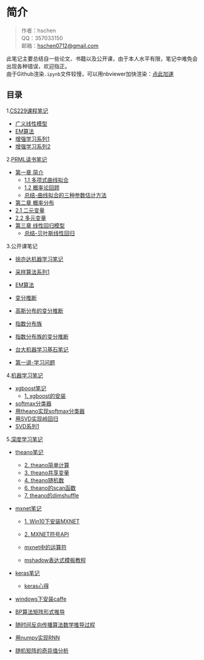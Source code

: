 # 简介

> 作者：hschen  
> QQ：357033150  
> 邮箱：hschen0712@gmail.com

此笔记主要总结自一些论文、书籍以及公开课，由于本人水平有限，笔记中难免会出现各种错误，欢迎指正。  
由于Github渲染`.ipynb`文件较慢，可以用nbviewer加快渲染：[点此加速](http://nbviewer.jupyter.org/github/hschen0712/machine-learning-notes/blob/master/README.ipynb)


## 目录

1.[CS229课程笔记](CS229/)
- [广义线性模型](CS229/GLM.ipynb)
- [EM算法](CS229/EM.ipynb)
- [增强学习系列1](CS229/RL1.ipynb)
- [增强学习系列2](CS229/RL2.ipynb)

2.[PRML读书笔记](PRML/)
- [第一章 简介](PRML/Chap1-Introduction)
    - [1.1 多项式曲线拟合](PRML/Chap1-Introduction/1.1-polynomial-curve-fitting.ipynb)
    - [1.2 概率论回顾](PRML/Chap1-Introduction/1.2-probability-theory.ipynb)
    - [总结-曲线拟合的三种参数估计方法](PRML/Chap1-Introduction/Summary-three-curve-fitting-approaches.ipynb)
- [第二章 概率分布](PRML/Chap2-Probability-Distributions)
 - [2.1 二元变量](PRML/Chap2-Probability-Distributions/2.1-binary-variables.ipynb)
 - [2.2 多元变量](PRML/Chap2-Probability-Distributions/2.2-multinomial-variables.ipynb)
- [第三章 线性回归模型](PRML/Chap3-Linear-Models-For-Regression)
    - [总结-贝叶斯线性回归](PRML/Chap3-Linear-Models-For-Regression/summary-baysian-linear-regression.ipynb)

3.公开课笔记  
- [徐亦达机器学习笔记](YidaXu-ML/)
 - [采样算法系列1](YidaXu-ML/sampling-methods-part1.ipynb)
 - [EM算法](YidaXu-ML/EM-review.ipynb)
 - [变分推断](YidaXu-ML/variational-inference.ipynb)
 - [高斯分布的变分推断](YidaXu-ML/variational-inference-for-gaussian-distribution.ipynb)
 - [指数分布族](YidaXu-ML/exponential-family.ipynb)
 - [指数分布族的变分推断](YidaXu-ML/exponential-family-variational-inference.ipynb)

- [台大机器学习基石笔记](ML-Foundation/)  
 - [第一讲-学习问题](ML-Foundation/lecture-1.ipynb)

4.[机器学习笔记](Machine-Learning/)
- [xgboost笔记](Machine-Learning/xgboost-notes)
  - [1. xgboost的安装](Machine-Learning/xgboost-notes/xgboost-note1.ipynb)
- [softmax分类器](Machine-Learning/softmax-crossentropy-derivative.ipynb)
- [用theano实现softmax分类器](Machine-Learning/implement-softmax-in-theano.ipynb)
- [用SVD实现岭回归](Machine-Learning/svd-ridge-regression.ipynb)
- [SVD系列1](Machine-Learning/svd1.ipynb)

5.[深度学习笔记](Deep-Learning/)
- [theano笔记](Deep-Learning/theano-notes)
  - [2. theano简单计算](Deep-Learning/theano-notes/part2-simple-computations.ipynb)
  - [3. theano共享变量](Deep-Learning/theano-notes/part3-shared-variable.ipynb)
  - [4. theano随机数](Deep-Learning/theano-notes/part4-random-number.ipynb)
  - [6. theano的scan函数](Deep-Learning/theano-notes/part6-scan-function.ipynb)
  - [7. theano的dimshuffle](Deep-Learning/theano-notes/part7-dimshuffle.ipynb)
- [mxnet笔记](Deep-Learning/mxnet-notes)
  - [1. Win10下安装MXNET](Deep-Learning/mxnet-notes/1-installation.ipynb)

  - [2. MXNET符号API](Deep-Learning/mxnet-notes/2-mxnet-symbolic.ipynb)

  - [mxnet中的运算符](Deep-Learning/mxnet-notes/operators-in-mxnet.ipynb)

  - [mshadow表达式模板教程](Deep-Learning/mxnet-notes/mshadow-expression-template-tutorial.ipynb)

- [keras笔记](Deep-Learning/keras-notes)
  - [keras心得](Deep-Learning/keras-notes/keras-tips.ipynb)

- [windows下安装caffe](Deep-Learning/install-caffe-in-windows.ipynb)
- [BP算法矩阵形式推导](Deep-Learning/back-propagation-in-matrix-form.ipynb)
- [随时间反向传播算法数学推导过程](Deep-Learning/back-propagation-through-time.ipynb)
- [用numpy实现RNN](Deep-Learning/rnn-numpy.ipynb)
- [随机矩阵的奇异值分析](Deep-Learning/singular-value-of-random-matrix.ipynb)
